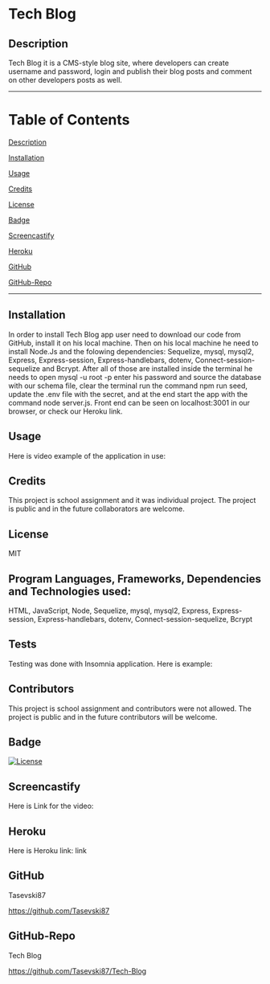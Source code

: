 # Tech Blog

  ## Description
Tech Blog it is a CMS-style blog site, where developers can create username and password, login and  publish their blog posts and comment on other developers posts as well.

------------------------------------------------
# Table of Contents

[Description](#Description)

[Installation](#Installation)

[Usage](#Usage)

[Credits](#Credits)

[License](#License)

[Badge](#Badge)

[Screencastify](#Screencastify)

[Heroku](#Heroku)

[GitHub](#GitHub)

[GitHub-Repo](#Github-Repo)

-------------------------------------------------

## Installation
In order to install Tech Blog  app user need to download our code from GitHub, install it on his local machine. Then on his local machine he need to install Node.Js and the folowing dependencies: Sequelize, mysql,  mysql2, Express, Express-session, Express-handlebars, dotenv, Connect-session-sequelize and Bcrypt. After all of those are installed inside the terminal he needs to open mysql -u root -p enter his password and source the database with our schema file, clear the terminal run the command npm run seed, update the .env file with the secret, and at the end start the app with the command node server.js. Front end can be seen on localhost:3001 in our browser, or check our Heroku link.

## Usage
Here is video example of the application in use:

## Credits
This project is school assignment and it was individual project. The project is public and in the future collaborators are welcome.

## License
MIT

## Program Languages, Frameworks, Dependencies and Technologies used:
HTML, JavaScript, Node, Sequelize, mysql, mysql2, Express, Express-session, Express-handlebars, dotenv, Connect-session-sequelize, Bcrypt 

## Tests
Testing was done with Insomnia application. Here is example:

## Contributors
This project is school assignment and contributors were not allowed. The project is public and in the future contributors will be welcome.

## Badge
[![License](https://img.shields.io/badge/License-MIT-blue.svg)](https://opensource.org/licenses/MIT)

## Screencastify
Here is Link for the video:

## Heroku
Here is Heroku link: link

## GitHub
Tasevski87

https://github.com/Tasevski87

## GitHub-Repo
Tech Blog

https://github.com/Tasevski87/Tech-Blog
